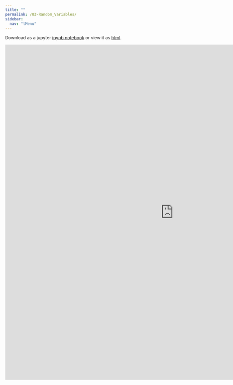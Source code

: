 ```yaml
---
title: ""
permalink: /03-Random_Variables/
sidebar:
  nav: "lMenu"
---
```


Download as a jupyter [ipynb notebook](https://datascience-intro.github.io/1MS041-2022/notebooks/03-Random_Variables.ipynb) or view it as [html](https://datascience-intro.github.io/1MS041-2022/notebooks/03-Random_Variables.html).

<iframe src="https://datascience-intro.github.io/1MS041-2022/notebooks/03-Random_Variables.html" width="1080" height="1080" frameborder="0"></iframe>

    